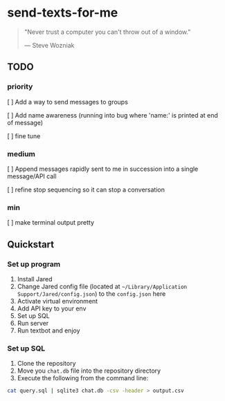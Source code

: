 # send-texts-for-me

> "Never trust a computer you can't throw out of a window."
> 
> — Steve Wozniak

## TODO
### priority
[ ] Add a way to send messages to groups

[ ] Add name awareness (running into bug where 'name:' is printed at end of message)

[ ] fine tune

### medium
[ ] Append messages rapidly sent to me in succession into a single message/API call

[ ] refine stop sequencing so it can stop a conversation

### min
[ ] make terminal output pretty

## Quickstart

### Set up program

1. Install Jared
2. Change Jared config file (located at `~/Library/Application Support/Jared/config.json`) to the `config.json` here
3. Activate virtual environment
4. Add API key to your env
5. Set up SQL
6. Run server
7. Run textbot and enjoy

### Set up SQL

1. Clone the repository
2. Move you `chat.db` file into the repository directory
3. Execute the following from the command line:

```bash
cat query.sql | sqlite3 chat.db -csv -header > output.csv
```
